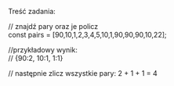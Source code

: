 Treść zadania:

// znajdź pary oraz je policz  
const pairs = [90,10,1,2,3,4,5,10,1,90,90,90,10,22];  

//przykładowy wynik:  
// {90:2, 10:1, 1:1}

// następnie zlicz wszystkie pary: 2 + 1 + 1 = 4
